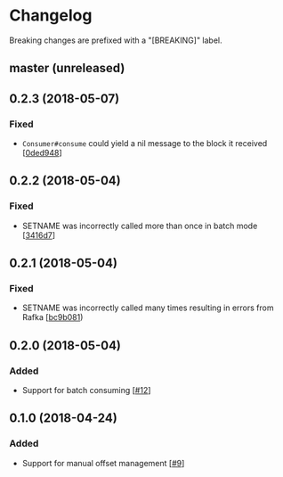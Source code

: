 # Changelog

Breaking changes are prefixed with a "[BREAKING]" label.

## master (unreleased)

## 0.2.3 (2018-05-07)

### Fixed

- `Consumer#consume` could yield a nil message to the block it received [[0ded948](https://github.com/skroutz/rafka-rb/commit/0ded94821b21d590a6cdf1314f85da56b48a9c40)]

## 0.2.2 (2018-05-04)

### Fixed

- SETNAME was incorrectly called more than once in batch mode [[3416d7](https://github.com/skroutz/rafka-rb/commit/3416d7bbd9f9e36b4e4d7f87f1e51ba2f559caf2)]

## 0.2.1 (2018-05-04)

### Fixed

- SETNAME was incorrectly called many times resulting in errors from Rafka [[bc9b081](https://github.com/skroutz/rafka-rb/commit/bc9b08145f5f1fd98d1badf92190038ab01d0a58))

## 0.2.0 (2018-05-04)

### Added

- Support for batch consuming [[#12](https://github.com/skroutz/rafka-rb/pull/12)]

## 0.1.0 (2018-04-24)

### Added

- Support for manual offset management [[#9](https://github.com/skroutz/rafka-rb/pull/9)]
